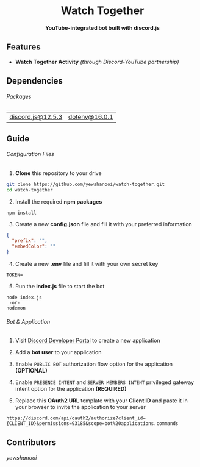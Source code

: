 <h1 align="center">
    Watch Together
    <br/>
</h1>

<h4 align="center">YouTube-integrated bot built with discord.js</h4>

## Features
- **Watch Together Activity** *(through Discord-YouTube partnership)*

## Dependencies
###### Packages
<table>
  <tbody>
    <tr>
      <td><a href="https://www.npmjs.com/package/@discordjs/builders">discord.js@12.5.3</a></td>
      <td><a href="https://www.npmjs.com/package/dotenv">dotenv@16.0.1</a></td>
    </tr>
  </tbody>
</table>

## Guide
###### Configuration Files
1. **Clone** this repository to your drive
```sh
git clone https://github.com/yewshanooi/watch-together.git
cd watch-together
```
2. Install the required **npm packages**
```
npm install
```
3. Create a new **config.json** file and fill it with your preferred information
```json
{
  "prefix": "",
  "embedColor": ""
}
```
4. Create a new **.env** file and fill it with your own secret key
```
TOKEN=
```
5. Run the **index.js** file to start the bot
```
node index.js
 -or-
nodemon
```

###### Bot & Application
1. Visit [Discord Developer Portal](https://discord.com/developers/applications) to create a new application

2. Add a **bot user** to your application

3. Enable `PUBLIC BOT` authorization flow option for the application **(OPTIONAL)**

4. Enable `PRESENCE INTENT` and `SERVER MEMBERS INTENT` privileged gateway intent option for the application **(REQUIRED)**

5. Replace this **OAuth2 URL** template with your **Client ID** and paste it in your browser to invite the application to your server
```
https://discord.com/api/oauth2/authorize?client_id={CLIENT_ID}&permissions=93185&scope=bot%20applications.commands
```

## Contributors
###### yewshanooi
